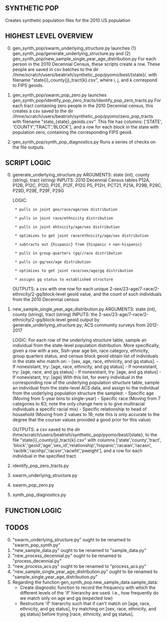 ## SYNTHETIC POP ##
Creates synthetic population files for the 2010 US population

## HIGHEST LEVEL OVERVIEW ##
0. gen_synth_pop/swarm_underlying_structure.py launches 
(1) gen_synth_pop/generate_underlying_structure.py and 
(2) gen_synth_pop/new_sample_single_year_age_distribution.py
	For each person in the 2010 Decennial Census, these scripts create a row. 
	These people are saved in csv batches to the dir 
	/ihme/scratch/users/beatrixh/synthetic_pop/pyomo/best/{state}/, with 
	filename "state{i}_county{j}_tract{k}.csv", where i, j, and k correspond 
	to FIPS geoids.


1. gen_synth_pop/swarm_pop_zero.py launches 
gen_synth_pop/identify_pop_zero_tracts/identify_pop_zero_tracts.py
	For each tract containing zero people in the 2010 Decennial census, this 
	creates a csv saved to the dir 
	/ihme/scratch/users/beatrixh/synthetic_pop/pyomo/zero_pop_tracts with 
	filename "state_{state}_geoids.csv". This file has columns: ['STATE',
	'COUNTY','TRACT','BLOCK'], and a row for each block in the state with 
	population zero, containing the corresponding FIPS geoid.


2. gen_synth_pop/synth_pop_diagnostics.py
	Runs a series of checks on the file outputs.

## SCRIPT LOGIC ##
0. generate_underlying_structure.py
	ARGUMENTS: state (int), county (string), tract (string)
	INPUTS: 2010 Decennial Census tables P12A, P12B, P12C, P12D, P12E, P12F, 
	P12G P5, P12H, PCT21, P21A, P29B, P29C, P29D, P29E, P29F, P29G
	
	LOGIC:
	
        * pulls in joint geo/race/age/sex distribution

        * pulls in joint race/ethnicity distribution

        * pulls in joint ehtnicity/age/sex distribution

        * optimizes to get joint race/ethnicity/age/sex distribution

        * subtracts out {hispanic} from {hispanic + non-hispanic}

        * pulls in group-quarters (gq)/race distribution

        * pulls in gq/sex/age distribution

        * optimizes to get joint race/sex/age/gq distribution

        * assigns gq status to established structure

	OUTPUTS: a csv with one row for each unique 
	2-sex/23-age/7-race/2-ethnicity/2-gq/block-level geoid value, and the count 
	of such individuals from the 2010 Decennial census

1. new_sample_single_year_age_distribution.py
	ARGUMENTS: state (int), county (string), tract (string)
	INPUTS: the 2-sex/23-age/7-race/2-ethnicity/2-gq/block-level geoid output by 
	generate_underlying_structure.py; ACS community surveys from 2012-2017
	
	LOGIC: For each row of the underlying structure table, sample an individual 
	from the state-level population distribution. More specifically, given a row
	with a sex, 5ish-year age bin, race category, ethnicity, group quarters 
	status,	and census block geoid obtain list of individuals in the state who 
	match on:
		-  [sex, age, race, ethnicity, and gq status].
			- If nonexistant, try: [age, race, ethnicity, and gq status]
				- If nonexistant, try: [age, race, and gq status]
					- If nonexistant, try: [age, and gq status]
						- If nonexistant, try: [age]
	With this list, for every individual in the corresponding row of the 
	underlying population structure table, sample an individual from the 
	state-level ACS data, and assign to the individual from the underlying 
	population structure the sampled:
		- Specific age (Moving from 5-year bins to single-year)
		- Specific race (Moving from 7 categories to 63; note the only change 
		here is to give multiracial individuals a specific racial mix)
		- Specific relationship to head of household (Moving from 2 values to 
		18; note this is only accurate to the degree that the courser values 
		provided a good prior for this value)

	OUTPUTS: a csv saved to the dir 
	ihme/scratch/users/beatrixh/synthetic_pop/pyomo/best/{state}, to the file 
	"state{i}_county{j}_tract{k}.csv" with columns ['state','county','tract',
	'block','geoid','age','sex_id','relationship','hispanic','racaian','racasn',
	'racblk','racnhpi','racsor','racwht','pweight'], and a row for each 
	individual in the specified tract.


2. identify_pop_zero_tracts.py

3. swarm_underlying_structure.py

4. swarm_pop_zero.py

5. synth_pop_diagnostics.py

## FUNCTION LOGIC ##

## TODOS ##
0. "swarm_underlying_structure.py" ought to be renamed to "swarm_pop_synth.py"
1. "new_sample_data.py" ought to be renamed to "sample_data.py"
2. "new_process_decennial.py" ought to be renamed to "process_decennial.py"
3. "new_process_acs.py" ought to be renamed to "process_acs.py"
4. "new_sample_single_year_age_distribution.py" ought to be renamed to 
"sample_single_year_age_distribution.py"
5. Regarding the function gen_synth_pop.new_sample_data.sample_data:
	- Create diagnostic function to record the frequency with which the 
	different levels of the 'if' hierarchy are used. I.e., how frequently 
	do we match only on age and gq (expected low)
	- Restructure 'if' hierarchy such that if can't match on [age, race, 
	ethnicity, and gq status], try matching on [sex, race, ethnicity, and 
	gq status] before trying [race, ethnicity, and gq status].




